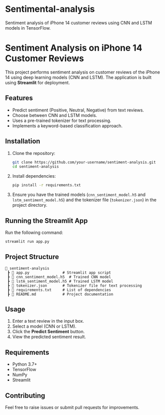 # Sentimental-analysis
Sentiment analysis of iPhone 14 customer reviews using CNN and LSTM models in TensorFlow.
# Sentiment Analysis on iPhone 14 Customer Reviews

This project performs sentiment analysis on customer reviews of the iPhone 14 using deep learning models (CNN and LSTM). The application is built using **Streamlit** for deployment.

## Features
- Predict sentiment (Positive, Neutral, Negative) from text reviews.
- Choose between CNN and LSTM models.
- Uses a pre-trained tokenizer for text processing.
- Implements a keyword-based classification approach.

## Installation

1. Clone the repository:
   ```sh
   git clone https://github.com/your-username/sentiment-analysis.git
   cd sentiment-analysis
   ```

2. Install dependencies:
   ```sh
   pip install -r requirements.txt
   ```

3. Ensure you have the trained models (`cnn_sentiment_model.h5` and `lstm_sentiment_model.h5`) and the tokenizer file (`tokenizer.json`) in the project directory.

## Running the Streamlit App

Run the following command:
```sh
streamlit run app.py
```

## Project Structure
```
📂 sentiment-analysis
 ┣ 📜 app.py               # Streamlit app script
 ┣ 📜 cnn_sentiment_model.h5  # Trained CNN model
 ┣ 📜 lstm_sentiment_model.h5 # Trained LSTM model
 ┣ 📜 tokenizer.json       # Tokenizer file for text processing
 ┣ 📜 requirements.txt     # List of dependencies
 ┣ 📜 README.md            # Project documentation
```

## Usage
1. Enter a text review in the input box.
2. Select a model (CNN or LSTM).
3. Click the **Predict Sentiment** button.
4. View the predicted sentiment result.

## Requirements
- Python 3.7+
- TensorFlow
- NumPy
- Streamlit

## Contributing
Feel free to raise issues or submit pull requests for improvements.


